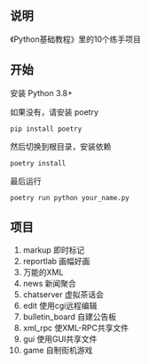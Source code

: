 ## 说明

《Python基础教程》里的10个练手项目

## 开始

安装 Python 3.8+

如果没有，请安装 poetry

```
pip install poetry
```

然后切换到根目录，安装依赖

```
poetry install
```

最后运行

```
poetry run python your_name.py
```

## 项目

1. markup 即时标记
2. reportlab 画幅好画
3. 万能的XML
4. news 新闻聚合
5. chatserver 虚拟茶话会
6. edit 使用cgi远程编辑
7. bulletin_board 自建公告板
8. xml_rpc 使XML-RPC共享文件
9. gui 使用GUI共享文件
10. game 自制街机游戏
